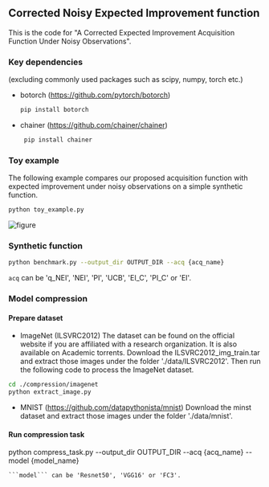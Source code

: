 ## Corrected Noisy Expected Improvement function
This is the code for "A Corrected Expected Improvement Acquisition Function Under Noisy Observations".

### Key dependencies 
(excluding commonly used packages such as scipy, numpy, torch etc.)
   * botorch (https://github.com/pytorch/botorch)
        ```bash
        pip install botorch
        ```
   * chainer (https://github.com/chainer/chainer)
       ```bash
        pip install chainer
        ```
### Toy example 
The following example compares our proposed acquisition function with expected improvement under noisy observations on a simple synthetic function.
```bash
python toy_example.py
```
![figure](https://github.com/han678/correctedNoisyEI/blob/d5acac5e4dedbc128b2a3dab42c9216e888ebc3c/toy_result/TestGaussian_1d_plots.png)
### Synthetic function 
```bash
python benchmark.py --output_dir OUTPUT_DIR --acq {acq_name}
```
```acq``` can be 'q_NEI', 'NEI', 'PI', 'UCB', 'EI_C', 'PI_C' or 'EI'.
### Model compression
#### Prepare dataset
* ImageNet (ILSVRC2012)
The dataset can be found on the official website if you are affiliated with a research organization. It is also available on Academic torrents.
Download the ILSVRC2012_img_train.tar and extract those images under the folder './data/ILSVRC2012'. Then run the following code to process the ImageNet dataset.
```bash
cd ./compression/imagenet
python extract_image.py
```

* MNIST (https://github.com/datapythonista/mnist)
Download the minst dataset and extract those images under the folder './data/mnist'.

#### Run compression task
python compress_task.py --output_dir OUTPUT_DIR --acq {acq_name} --model {model_name}
```
```model``` can be 'Resnet50', 'VGG16' or 'FC3'.
